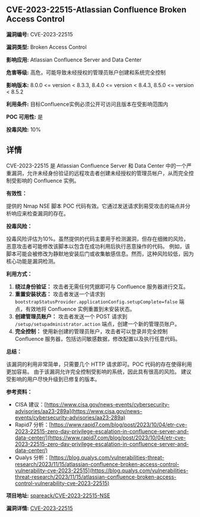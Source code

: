 ## CVE-2023-22515-Atlassian Confluence Broken Access Control

**漏洞编号:** CVE-2023-22515

**漏洞类型:** Broken Access Control

**影响应用:** Atlassian Confluence Server and Data Center

**危害等级:** 高危，可能导致未经授权的管理员账户创建和系统完全控制

**影响版本:** 8.0.0 <= version < 8.3.3, 8.4.0 <= version < 8.4.3, 8.5.0 <= version < 8.5.2

**利用条件:** 目标Confluence实例必须公开可访问且版本在受影响范围内

**POC 可用性:** 是

**投毒风险:** 10%

## 详情

CVE-2023-22515 是 Atlassian Confluence Server 和 Data Center 中的一个严重漏洞，允许未经身份验证的远程攻击者创建未经授权的管理员帐户，从而完全控制受影响的 Confluence 实例。

**有效性：**

提供的 Nmap NSE 脚本 POC 代码有效。它通过发送请求到易受攻击的端点并分析响应来检查漏洞的存在。

**投毒风险：**

投毒风险评估为10%。虽然提供的代码主要用于检测漏洞，但存在细微的风险，恶意攻击者可能修改该脚本以包含在成功利用后执行恶意操作的代码。 例如，该脚本可能会被修改为静默地安装后门或收集敏感信息。然而，这种风险较低，因为核心功能是漏洞检测。

**利用方式：**

1.  **绕过身份验证：** 攻击者无需任何凭据即可与 Confluence 服务器进行交互。
2.  **重置安装状态：** 攻击者发送一个请求到 `bootstrapStatusProvider.applicationConfig.setupComplete=false`  端点，有效地将 Confluence 实例重置到未安装状态。
3.  **创建管理员账户：** 攻击者发送一个 POST 请求到 `/setup/setupadministrator.action` 端点，创建一个新的管理员账户。
4.  **完全控制：** 使用新创建的管理员账户，攻击者可以登录并完全控制 Confluence 服务器，包括访问敏感数据，修改配置以及执行任意代码。

**总结：**

该漏洞的利用非常简单，只需要几个 HTTP 请求即可。POC 代码的存在使得利用更加容易。 由于该漏洞允许完全控制受影响的系统，因此具有很高的风险。 建议受影响的用户尽快升级到已修复的版本。

**参考资料：**

*   CISA 建议：[https://www.cisa.gov/news-events/cybersecurity-advisories/aa23-289a](https://www.cisa.gov/news-events/cybersecurity-advisories/aa23-289a)
*   Rapid7 分析：[https://www.rapid7.com/blog/post/2023/10/04/etr-cve-2023-22515-zero-day-privilege-escalation-in-confluence-server-and-data-center/](https://www.rapid7.com/blog/post/2023/10/04/etr-cve-2023-22515-zero-day-privilege-escalation-in-confluence-server-and-data-center/)
*   Qualys 分析：[https://blog.qualys.com/vulnerabilities-threat-research/2023/11/15/atlassian-confluence-broken-access-control-vulnerability-cve-2023-22515](https://blog.qualys.com/vulnerabilities-threat-research/2023/11/15/atlassian-confluence-broken-access-control-vulnerability-cve-2023-22515)


**项目地址:** [spareack/CVE-2023-22515-NSE](https://github.com/spareack/CVE-2023-22515-NSE)

**漏洞详情:** [CVE-2023-22515](https://nvd.nist.gov/vuln/detail/CVE-2023-22515)